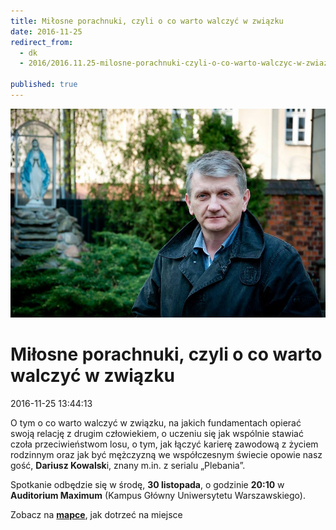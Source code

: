 ```yaml
---
title: Miłosne porachnuki, czyli o co warto walczyć w związku
date: 2016-11-25
redirect_from: 
  - dk
  - 2016/2016.11.25-milosne-porachnuki-czyli-o-co-warto-walczyc-w-zwiazku

published: true
---
```



![/assets/posts/2016/2016-11-25-milosne-porachnuki-czyli-o-co-warto-walczyc-w-zwiazku/JT.jpg](/assets/posts/2016/2016-11-25-milosne-porachnuki-czyli-o-co-warto-walczyc-w-zwiazku/JT.jpg)

# Miłosne porachnuki, czyli o co warto walczyć w związku

<time>2016-11-25 13:44:13</time>






O tym o co warto walczyć w związku, na jakich fundamentach opierać swoją relację z drugim człowiekiem, o uczeniu się jak wspólnie stawiać czoła przeciwieństwom losu, o tym, jak łączyć karierę zawodową z życiem rodzinnym oraz jak być mężczyzną we współczesnym świecie opowie nasz gość, **Dariusz Kowalsk**i, znany m.in. z serialu „Plebania”.


Spotkanie odbędzie się w środę, **30 listopada**, o godzinie **20:10** w **Auditorium Maximum** (Kampus Główny Uniwersytetu Warszawskiego).


Zobacz na **[mapce](/assets/posts/2016/2016-11-25-milosne-porachnuki-czyli-o-co-warto-walczyc-w-zwiazku/mapka_UW.jpg)**, jak dotrzeć na miejsce


<!--{{json:{"created_date":"2016-11-25 13:44:13","publish_down":"0000-00-00 00:00:00","id":"5470"}}}-->